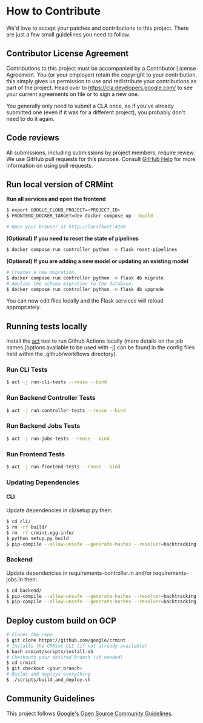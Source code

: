 # How to Contribute

We'd love to accept your patches and contributions to this project. There are
just a few small guidelines you need to follow.

## Contributor License Agreement

Contributions to this project must be accompanied by a Contributor License
Agreement. You (or your employer) retain the copyright to your contribution,
this simply gives us permission to use and redistribute your contributions as
part of the project. Head over to <https://cla.developers.google.com/> to see
your current agreements on file or to sign a new one.

You generally only need to submit a CLA once, so if you've already submitted one
(even if it was for a different project), you probably don't need to do it
again.

## Code reviews

All submissions, including submissions by project members, require review. We
use GitHub pull requests for this purpose. Consult
[GitHub Help](https://help.github.com/articles/about-pull-requests/) for more
information on using pull requests.

## Run local version of CRMint

**Run all services and open the frontend**

```sh
$ export GOOGLE_CLOUD_PROJECT=<PROJECT_ID>
$ FRONTEND_DOCKER_TARGET=dev docker-compose up --build

# Open your browser at http://localhost:4200
```

**(Optional) If you need to reset the state of pipelines**

```sh
$ docker compose run controller python -m flask reset-pipelines
```

**(Optional) If you are adding a new model or updating an existing model**

```sh
# Creates a new migration.
$ docker compose run controller python -m flask db migrate
# Applies the schema migration to the database.
$ docker compose run controller python -m flask db upgrade
```

You can now edit files locally and the Flask services will reload appropriately.

## Running tests locally

Install the [act](https://github.com/nektos/act) tool to run Github Actions
locally (more details on the job names [options available to be used with -j]
can be found in the config files held within the .github/workflows directory).

### Run CLI Tests
```sh
$ act -j run-cli-tests --reuse --bind
```

### Run Backend Controller Tests
```sh
$ act -j run-controller-tests --reuse --bind
```

### Run Backend Jobs Tests
```sh
$ act -j run-jobs-tests --reuse --bind
```

### Run Frontend Tests
```sh
$ act -j run-frontend-tests --reuse --bind
```

### Updating Dependencies
#### CLI
Update dependencies in cli/setup.py then:
```sh
$ cd cli/
$ rm -rf build/
$ rm -rf crmint.egg-info/
$ python setup.py build
$ pip-compile --allow-unsafe --generate-hashes --resolver=backtracking setup.py
```

### Backend
Update dependencies in requirements-controller.in and/or requirements-jobs.in then:
```sh
$ cd backend/
$ pip-compile --allow-unsafe --generate-hashes --resolver=backtracking backend/requirements-controller.in
$ pip-compile --allow-unsafe --generate-hashes --resolver=backtracking backend/requirements-jobs.in
```

## Deploy custom build on GCP

```sh
# Clones the repo
$ git clone https://github.com/google/crmint
# Installs the CRMint CLI (if not already available)
$ bash crmint/scripts/install.sh
# Checkouts your desired branch (if needed)
$ cd crmint
$ git checkout <your_branch>
# Builds and deploys everything
$ ./scripts/build_and_deploy.sh
```

## Community Guidelines

This project follows [Google's Open Source Community
Guidelines](https://opensource.google.com/conduct/).
